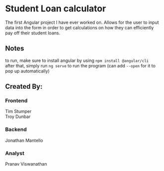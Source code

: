 # Student Loan calculator
The first Angular project I have ever worked on. Allows for the user to input data into the form in order to get calculations on how they can efficiently pay off their student loans.

## Notes
to run, make sure to install angular by using `npm install @angular/cli`  
after that, simply run `ng serve` to run the program (can add `--open` for it to pop up automatically)

## Created By:
### Frontend
Tim Stumper  
Troy Dunbar  
### Backend
Jonathan Mantello  
### Analyst
Pranav Viswanathan  
